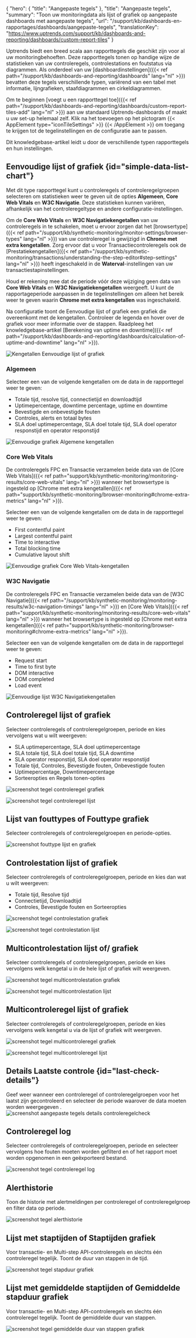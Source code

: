 {
  "hero": {
    "title": "Aangepaste tegels"
  },
  "title": "Aangepaste tegels",
  "summary": "Toon uw monitoringdata als lijst of grafiek op aangepaste dashboards met aangepaste tegels",
  "url": "/support/kb/dashboards-en-rapportages/dashboards/aangepaste-tegels",
  "translationKey": "https://www.uptrends.com/support/kb/dashboards-and-reporting/dashboards/custom-report-tiles"
}

Uptrends biedt een breed scala aan rapporttegels die geschikt zijn voor al uw monitoringbehoeften. Deze rapporttegels tonen op handige wijze de statistieken van uw controleregels, controlestations en foutstatus via diagrammen. Als onderdeel van uw [dashboardinstellingen]({{< ref path="/support/kb/dashboards-and-reporting/dashboards" lang="nl" >}}) bevatten deze tegels verschillende typen, variërend van een tabel met informatie, lijngrafieken, staafdiagrammen en cirkeldiagrammen.

Om te beginnen [voegt u een rapporttegel toe]({{< ref path="/support/kb/dashboards-and-reporting/dashboards/custom-report-tiles-add" lang="nl" >}}) aan uw standaard Uptrends-dashboards of maakt u uw set-up helemaal zelf. Klik na het toevoegen op het pictogram {{< AppElement type="iconTileSettings" >}} {{< /AppElement >}} om toegang te krijgen tot de tegelinstellingen en de configuratie aan te passen.

Dit knowledgebase-artikel leidt u door de verschillende typen rapporttegels en hun instellingen.

## Eenvoudige lijst of grafiek {id="simple-data-list-chart"}

Met dit type rapporttegel kunt u controleregels of controleregelgroepen selecteren om statistieken weer te geven uit de opties **Algemeen**, **Core Web Vitals** en **W3C Navigatie**. Deze statistieken kunnen variëren, afhankelijk van het controleregeltype en andere configuratie-instellingen.

Om de **Core Web Vitals** en **W3C Navigatiekengetallen** van uw controleregels in te schakelen, moet u ervoor zorgen dat het [browsertype]({{< ref path="/support/kb/synthetic-monitoring/monitor-settings/browser-types" lang="nl" >}}) van uw controleregel is gewijzigd in **Chrome met extra kengetallen**. Zorg ervoor dat u voor Transactiecontroleregels ook de [Prestatiekengetallen]({{< ref path="/support/kb/synthetic-monitoring/transactions/understanding-the-step-editor#step-settings" lang="nl" >}}) heeft ingeschakeld in de **Waterval**-instellingen van uw transactiestapinstellingen.

Houd er rekening mee dat de periode vóór deze wijziging geen data van **Core Web Vitals** en **W3C Navigatiekengetallen** weergeeft. U kunt de rapportageperiode aanpassen in de tegelinstellingen om alleen het bereik weer te geven waarin **Chrome met extra kengetallen** was ingeschakeld.

Na configuratie toont de Eenvoudige lijst of grafiek een grafiek die overeenkomt met de kengetallen. Controleer de legenda en hover over de grafiek voor meer informatie over de stappen. Raadpleeg het knowledgebase-artikel [Berekening van uptime en downtime]({{< ref path="/support/kb/dashboards-and-reporting/dashboards/calculation-of-uptime-and-downtime" lang="nl" >}}).

![Kengetallen Eenvoudige lijst of grafiek](/img/content/scr-data-metrics.min.png)  


### Algemeen

Selecteer een van de volgende kengetallen om de data in de rapporttegel weer te geven:

- Totale tijd, resolve tijd, connectietijd en downloadtijd
- Uptimepercentage, downtime percentage, uptime en downtime
- Bevestigde en onbevestigde fouten
- Controles, alerts en totaal bytes
- SLA doel uptimepercentage, SLA doel totale tijd, SLA doel operator responstijd en operator responstijd

![Eenvoudige grafiek Algemene kengetallen](/img/content/scr_simple-data-chart.min.png)  

### Core Web Vitals

De controleregels FPC en Transactie verzamelen beide data van de [Core Web Vitals]({{< ref path="support/kb/synthetic-monitoring/monitoring-results/core-web-vitals" lang="nl" >}}) wanneer het browsertype is ingesteld op [Chrome met extra kengetallen]({{< ref path="support/kb/synthetic-monitoring/browser-monitoring#chrome-extra-metrics" lang="nl" >}}).

Selecteer een van de volgende kengetallen om de data in de rapporttegel weer te geven:

 - First contentful paint
 - Largest contentful paint
 - Time to interactive
 - Total blocking time
 - Cumulative layout shift

![Eenvoudige grafiek Core Web Vitals-kengetallen](/img/content/scr_simple-data-chart-steps.min.png)  


### W3C Navigatie

De controleregels FPC en Transactie verzamelen beide data van de [W3C Navigatie]({{< ref path="/support/kb/synthetic-monitoring/monitoring-results/w3c-navigation-timings" lang="nl" >}}) en [Core Web Vitals]({{< ref path="support/kb/synthetic-monitoring/monitoring-results/core-web-vitals" lang="nl" >}}) wanneer het browsertype is ingesteld op [Chrome met extra kengetallen]({{< ref path="support/kb/synthetic-monitoring/browser-monitoring#chrome-extra-metrics" lang="nl" >}}).

Selecteer een van de volgende kengetallen om de data in de rapporttegel weer te geven:
  - Request start
  - Time to first byte
  - DOM interactive
  - DOM completed
  - Load event

![Eenvoudige lijst W3C Navigatiekengetallen](/img/content/scr_simple-data-list.min.png)  


## Controleregel lijst of grafiek  

Selecteer controleregels of controleregelgroepen, periode en kies vervolgens wat u wilt weergeven:

- SLA uptimepercentage, SLA doel uptimepercentage
- SLA totale tijd, SLA doel totale tijd, SLA downtime
- SLA operator responstijd, SLA doel operator responstijd
- Totale tijd, Controles, Bevestigde fouten, Onbevestigde fouten
- Uptimepercentage, Downtimepercentage
- Sorteeropties en Regels tonen-opties
  
![screenshot tegel controleregel grafiek](/img/content/scr_monitor-data-chart.min.png)  
  
![screenshot tegel controleregel lijst](/img/content/scr_monitor-data-list.min.png)  

## Lijst van fouttypes of Fouttype grafiek  

Selecteer controleregels of controleregelgroepen en periode-opties.  
  
![screenshot fouttype lijst en grafiek](/img/content/scr_error-type-list-chart.min.png)  

## Controlestation lijst of grafiek  

Selecteer controleregels of controleregelgroepen, periode en kies dan wat u wilt weergeven: 

- Totale tijd, Resolve tijd
- Connectietijd, Downloadtijd
- Controles, Bevestigde fouten en Sorteeropties 
  
![screenshot tegel controlestation grafiek](/img/content/scr_checkpoint-data-chart.min.png)

![screenshot tegel controlestation lijst](/img/content/scr_checkpoint-data-list.min.png)  

## Multicontrolestation lijst of/ grafiek  

Selecteer controleregels of controleregelgroepen, periode en kies vervolgens welk kengetal u in de hele lijst of grafiek wilt weergeven.  
  

![screenshot tegel multicontrolestation grafiek](/img/content/scr_multi-checkpoint-chart-tile.min.png) 
  
![screenshot tegel multicontrolestation lijst](/img/content/scr_multi-checkpoint-list-tile.min.png) 

## Multicontroleregel lijst of grafiek   

Selecteer controleregels of controleregelgroepen, periode en kies vervolgens welk kengetal u via de lijst of grafiek wilt weergeven.  
  
![screenshot tegel multicontroleregel grafiek](/img/content/scr_multi-monitor-chart-tile.min.png)  

![screenshot tegel multicontroleregel lijst](/img/content/scr_multi-monitor-list-tile.min.png)

## Details Laatste controle {id="last-check-details"}

Geef weer wanneer een controleregel of controleregelgroepen voor het laatst zijn gecontroleerd en selecteer de periode waarover de data moeten worden weergegeven .  
![screenshot aangepaste tegels details controleregelcheck](/img/content/scr_custom-report-tiles-lastcheck.min.png)

## Controleregel log  

Selecteer controleregels of controleregelgroepen, periode en selecteer vervolgens hoe fouten moeten worden gefilterd en of het rapport moet worden opgenomen in een geëxporteerd bestand.  
  
![screenshot tegel controleregel log](/img/content/scr_monitor-log-tile.min.png) 

## Alerthistorie 

Toon de historie met alertmeldingen per controleregel of controleregelgroep en filter data op periode. 

![screenshot tegel alerthistorie](/img/content/scr_alert-history-tile.min.png)

## Lijst met staptijden of Staptijden grafiek  

Voor transactie- en Multi-step API-controleregels en slechts één controleregel tegelijk. Toont de duur van stappen in de tijd.
  
![screenshot tegel stapduur grafiek](/img/content/scr_step-duration-chart-tile.min.png)  

## Lijst met gemiddelde staptijden of Gemiddelde stapduur grafiek  

Voor transactie- en Multi-step API-controleregels en slechts één controleregel tegelijk. Toont de gemiddelde duur van stappen.
  
![screenshot tegel gemiddelde duur van stappen grafiek](/img/content/scr_average-step-duration-chart-tile.min.png)  
